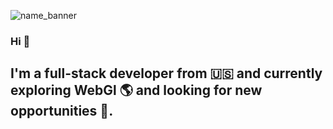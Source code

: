 ![name_banner](https://user-images.githubusercontent.com/53372490/166216436-c8b516fe-cae1-4431-9add-b49407999736.png)

### Hi 👋 

## I'm a full-stack developer from 🇺🇸 and currently exploring WebGl 🌎 and looking for new opportunities 💎.  

<!--
**CodyPenny/CodyPenny** is a ✨ _special_ ✨ repository because its `README.md` (this file) appears on your GitHub profile.

Here are some ideas to get you started:

- 🔭 I’m currently working on ...
- 🌱 I’m currently learning ...
- 👯 I’m looking to collaborate on ...
- 🤔 I’m looking for help with ...
- 💬 Ask me about ...
- 📫 How to reach me: ...
- 😄 Pronouns: ...
- ⚡ Fun fact: ...
-->
